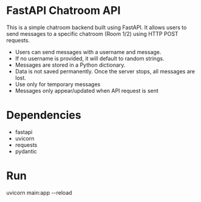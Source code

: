 # FastAPI Chatroom API

This is a simple chatroom backend built using FastAPI. It allows users to send messages to a specific chatroom (Room 1/2) using HTTP POST requests.

- Users can send messages with a username and message.
- If no username is provided, it will default to random strings.
- Messages are stored in a Python dictionary.
- Data is not saved permanently. Once the server stops, all messages are lost.
- Use only for temporary messages
- Messages only appear/updated when API request is sent





# Dependencies

- fastapi
- uvicorn
- requests
- pydantic



# Run

uvicorn main:app --reload


